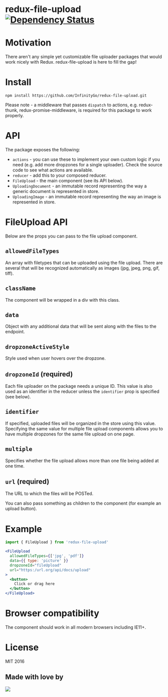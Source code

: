 # redux-file-upload [![Dependency Status](https://dependencyci.com/github/blueberryapps/redux-file-upload/badge)](https://dependencyci.com/github/blueberryapps/redux-file-upload)

# Motivation
There aren't any simple yet customizable file uploader packages that would work nicely with Redux. redux-file-upload is here to fill the gap!

# Install
`npm install https://github.com/InfinityGo/redux-file-upload.git`

Please note - a middleware that passes `dispatch` to actions, e.g. redux-thunk, redux-promise-middleware, is required for this package to work properly.

# API
The package exposes the following:

- `actions` - you can use these to implement your own custom logic if you need (e.g. add more dropzones for a single uploader). Check the source code to see what actions are available.
- `reducer` - add this to your composed reducer.
- `FileUpload` - the main component (see its API below).
- `UploadingDocument` - an immutable record representing the way a generic document is represented in store.
- `UploadingImage` - an immutable record representing the way an image is represented in store.

# FileUpload API
Below are the props you can pass to the file upload component.

## `allowedFileTypes`
An array with filetypes that can be uploaded using the file upload. There are several that will be recognized automatically as images (jpg, jpeg, png, gif, tiff).

## `className`
The component will be wrapped in a div with this class.

## `data`
Object with any additional data that will be sent along with the files to the endpoint.

## `dropzoneActiveStyle`
Style used when user hovers over the dropzone.

## `dropzoneId` (required)
Each file uploader on the package needs a unique ID. This value is also used as an identifier in the reducer unless the `identifier` prop is specified (see below).

## `identifier`
If specified, uploaded files will be organized in the store using this value. Specifying the same value for multiple file upload components allows you to have multiple dropzones for the same file upload on one page.

## `multiple`
Specifies whether the file upload allows more than one file being added at one time.

## `url` (required)
The URL to which the files will be POSTed.

You can also pass something as children to the component (for example an upload button).

# Example

```jsx
import { FileUpload } from 'redux-file-upload'

<FileUpload
  allowedFileTypes={['jpg', 'pdf']}
  data={{ type: 'picture' }}
  dropzoneId="fileUpload"
  url="https:/url.org/api/docs/upload"
>
  <button>
    Click or drag here
  </button>
</FileUpload>
```

# Browser compatibility
The component should work in all modern browsers including IE11+.

# License
MIT 2016

## Made with love by
[![](https://camo.githubusercontent.com/d88ee6842f3ff2be96d11488aa0d878793aa67cd/68747470733a2f2f7777772e676f6f676c652e636f6d2f612f626c75656265727279617070732e636f6d2f696d616765732f6c6f676f2e676966)](https://www.blueberry.io)
